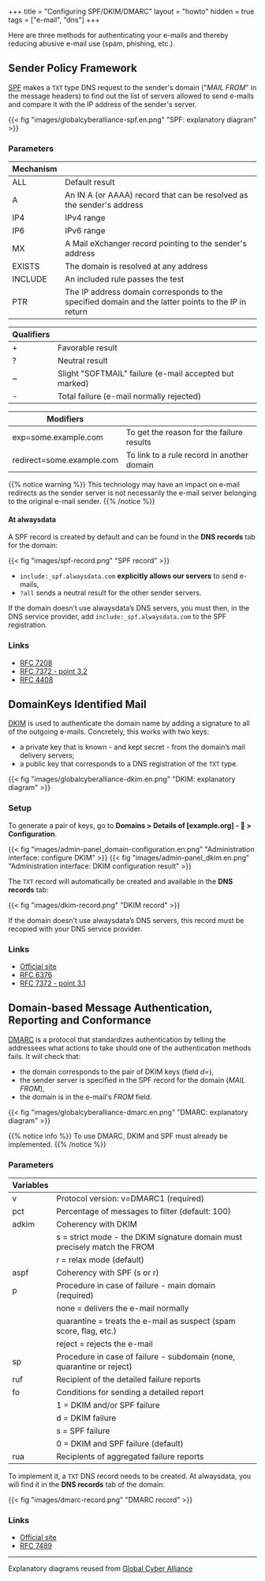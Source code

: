 +++
title = "Configuring SPF/DKIM/DMARC"
layout = "howto"
hidden = true
tags = ["e-mail", "dns"]
+++

Here are three methods for authenticating your e-mails and thereby reducing abusive e-mail use (spam, phishing, etc.).

## Sender Policy Framework

[SPF](https://en.wikipedia.org/wiki/Sender_Policy_Framework) makes a `TXT` type DNS request to the sender's domain ("*MAIL FROM*" in the message headers) to find out the list of servers allowed to send e-mails and compare it with the IP address of the sender's server.

{{< fig "images/globalcyberalliance-spf.en.png" "SPF: explanatory diagram" >}}

### Parameters

|Mechanism||
|--- |--- |
|ALL|Default result|
|A|An IN A (or AAAA) record that can be resolved as the sender's address|
|IP4|IPv4 range|
|IP6|IPv6 range|
|MX|A Mail eXchanger record pointing to the sender's address|
|EXISTS|The domain is resolved at any address|
|INCLUDE|An included rule passes the test|
|PTR|The IP address domain corresponds to the specified domain and the latter points to the IP in return|

|Qualifiers||
|--- |--- |
|+|Favorable result|
|?|Neutral result|
|~|Slight "SOFTMAIL" failure (e-mail accepted but marked)|
|-|Total failure (e-mail normally rejected)|

|Modifiers||
|--- |--- |
|exp=some.example.com|To get the reason for the failure results|
|redirect=some.example.com|To link to a rule record in another domain|

{{% notice warning %}}
This technology may have an impact on e-mail redirects as the sender server is not necessarily the e-mail server belonging to the original e-mail sender.
{{% /notice %}}

#### At alwaysdata

A SPF record is created by default and can be found in the **DNS records** tab for the domain:

{{< fig "images/spf-record.png" "SPF record" >}}

- `include:_spf.alwaysdata.com` **explicitly allows our servers** to send e-mails,
- `?all` sends a neutral result for the other sender servers.

 If the domain doesn’t use alwaysdata’s DNS servers, you must then, in the DNS service provider, add `include:_spf.alwaysdata.com` to the SPF registration.

### Links

- [RFC 7208](https://tools.ietf.org/html/rfc7208)
- [RFC 7372 - point 3.2](https://tools.ietf.org/html/rfc7372)
- [RFC 4408](https://tools.ietf.org/html/rfc4408)

## DomainKeys Identified Mail

[DKIM](https://en.wikipedia.org/wiki/DomainKeys_Identified_Mail) is used to authenticate the domain name by adding a signature to all of the outgoing e-mails. Concretely, this works with two keys:

- a private key that is known - and kept secret - from the domain’s mail delivery servers;
- a public key that corresponds to a DNS registration of the `TXT` type.

{{< fig "images/globalcyberalliance-dkim.en.png" "DKIM: explanatory diagram" >}}

### Setup

To generate a pair of keys, go to **Domains > Details of [example.org] - 🔎 > Configuration**.

{{< fig "images/admin-panel_domain-configuration.en.png" "Administration interface: configure DKIM" >}}
{{< fig "images/admin-panel_dkim.en.png" "Administration interface: DKIM configuration result" >}}

 The `TXT` record will automatically be created and available in the **DNS records** tab:

{{< fig "images/dkim-record.png" "DKIM record" >}}

 If the domain doesn’t use alwaysdata’s DNS servers, this record must be recopied with your DNS service provider.

### Links

- [Official site](http://www.dkim.org)
- [RFC 6376](https://tools.ietf.org/html/rfc6376)
- [RFC 7372 - point 3.1](https://tools.ietf.org/html/rfc7372)

## Domain-based Message Authentication, Reporting and Conformance

[DMARC](https://en.wikipedia.org/wiki/DMARC) is a protocol that standardizes authentication by telling the addressees what actions to take should one of the authentication methods fails. It will check that:

- the domain corresponds to the pair of DKIM keys (field *d=*),
- the sender server is specified in the SPF record for the domain (*MAIL FROM*),
- the domain is in the e-mail's *FROM* field.

{{< fig "images/globalcyberalliance-dmarc.en.png" "DMARC: explanatory diagram" >}}

{{% notice info %}}
To use DMARC, DKIM and SPF must already be implemented.
{{% /notice %}}

### Parameters

|Variables||
|--- |--- |
|v|Protocol version: v=DMARC1 (required)|
|pct|Percentage of messages to filter (default: 100)|
|adkim|Coherency with DKIM|
||s = strict mode - the DKIM signature domain must precisely match the FROM|
||r = relax mode (default)|
|aspf|Coherency with SPF (s or r)|
|p|Procedure in case of failure - main domain (required)|
||none = delivers the e-mail normally|
||quarantine = treats the e-mail as suspect (spam score, flag, etc.)|
||reject = rejects the e-mail|
|sp|Procedure in case of failure - subdomain (none, quarantine or reject)|
|ruf|Recipient of the detailed failure reports|
|fo|Conditions for sending a detailed report|
||1 = DKIM and/or SPF failure|
||d = DKIM failure|
||s = SPF failure|
||0 = DKIM and SPF failure (default)|
|rua|Recipients of aggregated failure reports|

To implement it, a `TXT` DNS record needs to be created. At alwaysdata, you will find it in the **DNS records** tab of the domain:

{{< fig "images/dmarc-record.png" "DMARC record" >}}

### Links

- [Official site](https://dmarc.org/)
- [RFC 7489](https://tools.ietf.org/html/rfc7489)

---

Explanatory diagrams reused from [Global Cyber Alliance](https://dmarc.globalcyberalliance.org/)
